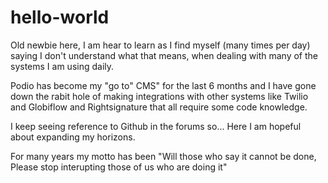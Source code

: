 # hello-world

Old newbie here, I am hear to learn as I find myself (many times per day) saying I don't understand what that means, when dealing with many of the systems I am using daily. 

Podio has become my "go to" CMS" for the last 6 months and I have gone down the rabit hole of making integrations with other systems like Twilio and Globiflow and Rightsignature that all require some code knowledge. 

I keep seeing reference to Github in the forums so...
Here I am hopeful about expanding my horizons. 

For many years my motto has been 
"Will those who say it cannot be done, Please stop interupting those of us who are doing it"
